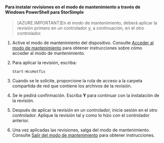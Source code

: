 
#### Para instalar revisiones en el modo de mantenimiento a través de Windows PowerShell para StorSimple

> [AZURE.IMPORTANT]En el modo de mantenimiento, deberá aplicar la revisión primero en un controlador y, a continuación, en el otro controlador.

1. Active el modo de mantenimiento del dispositivo. Consulte [Acceder al modo de mantenimiento](#enter-maintenance-mode) para obtener instrucciones sobre cómo acceder al modo de mantenimiento.

2. Para aplicar la revisión, escriba:

     `Start-HcsHotfix`

3. Cuando se le solicite, proporcione la ruta de acceso a la carpeta compartida de red que contiene los archivos de la revisión.

4. Se le pedirá confirmación. Escriba **Y** para continuar con la instalación de la revisión.

5. Después de aplicar la revisión en un controlador, inicie sesión en el otro controlador. Aplique la revisión tal y como lo hizo con el controlador anterior.

6. Una vez aplicadas las revisiones, salga del modo de mantenimiento. Consulte [Salir del modo de mantenimiento](#exit-maintenance-mode) para obtener instrucciones.

<!---HONumber=July15_HO4-->
